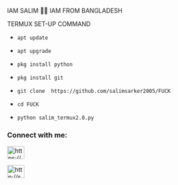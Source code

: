 IAM SALIM 🖤🥀 IAM FROM BANGLADESH  

TERMUX SET-UP COMMAND

- `apt update`

- `apt upgrade`

- `pkg install python`

- `pkg install git`

- `git clone  https://github.com/salimsarker2005/FUCK`

- `cd FUCK`

- `python salim_termux2.0.py`



<h3 align="left">Connect with me:</h3>

<p align="left">

<a href="https://www.facebook.com/salimsarker390/" target="blank"><img align="center" src="https://raw.githubusercontent.com/rahuldkjain/github-profile-readme-generator/master/src/images/icons/Social/facebook.svg" alt="https://www.facebook.com/people/raj-singh/100057503644628/" height="30" width="40" /></a>

<a href="https://whatsapp.com/dl/+8801973758345/" target="blank"><img align="center" src="https://raw.githubusercontent.com/rahuldkjain/github-profile-readme-generator/master/src/images/icons/Social/instagram.svg" alt="http://shorturl.at/bfl68" height="30" width="40" /></a>  
